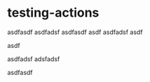 # testing-actions


asdfasdf
asdfadsf
asdfasdf
asdf
asdfadsf
asdf

asdf


asdfadsf
adsfadsf

asdfasdf
